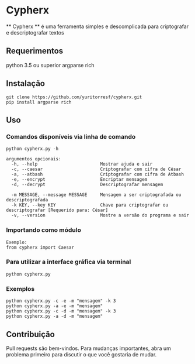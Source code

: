 # Cypherx

** Cypherx ** é uma ferramenta simples e descomplicada para criptografar e descriptografar textos

## Requerimentos
python 3.5 ou superior
argparse
rich

## Instalação

```
git clone https://github.com/yuritorresf/cypherx.git
pip install argparse rich
```

## Uso

### Comandos disponíveis via linha de comando
```
python cypherx.py -h

argumentos opcionais:
  -h, --help                        Mostrar ajuda e sair
  -c, --caesar                      Criptografar com cifra de César
  -a, --atbash                      Criptografar com cifra de Atbash
  -e, --encrypt                     Encriptar mensagem
  -d, --decrypt                     Descriptografar mensagem

  -m MESSAGE, --message MESSAGE     Mensagem a ser criptografada ou descriptografada
  -k KEY, --key KEY                 Chave para criptografar ou descriptografar [Requerido para: César]
  -v, --version                     Mostre a versão do programa e sair
```

### Importando como módulo
```
Exemplo:
from cypherx import Caesar
```

### Para utilizar a interface gráfica via terminal
```
python cypherx.py
```

### Exemplos
```
python cypherx.py -c -e -m "mensagem" -k 3
python cypherx.py -a -e -m "mensagem"
python cypherx.py -c -d -m "mensagem" -k 3
python cypherx.py -a -d -m "mensagem"
```

## Contribuição
Pull requests são bem-vindos. Para mudanças importantes, abra um problema primeiro para discutir o que você gostaria de mudar.
